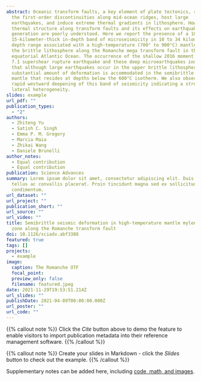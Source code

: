 ```yaml
---
abstract: Oceanic transform faults, a key element of plate tectonics, represent
  the first-order discontinuities along mid-ocean ridges, host large
  earthquakes, and induce extreme thermal gradients in lithosphere. However, the
  thermal structure along transform faults and its effects on earthquake
  generation are poorly understood. Here we report the presence of a 10- to
  15-kilometer-thick in-depth band of microseismicity in 10 to 34 kilometer
  depth range associated with a high-temperature (700° to 900°C) mantle below
  the brittle lithosphere along the Romanche mega transform fault in the
  equatorial Atlantic Ocean. The occurrence of the shallow 2016 moment magnitude
  7.1 supershear rupture earthquake and these deep microearthquakes indicate
  that although large earthquakes occur in the upper brittle lithosphere, a
  substantial amount of deformation is accommodated in the semibrittle mylonitic
  mantle that resides at depths below the 600°C isotherm. We also observe a
  rapid westward deepening of this band of seismicity indicating a strong
  lateral heterogeneity.
slides: example
url_pdf: ""
publication_types:
  - "2"
authors:
  - Zhiteng Yu
  - Satish C. Singh
  - Emma P. M. Gregory
  - Marcia Maia
  - Zhikai Wang
  - Daniele Brunelli
author_notes:
  - Equal contribution
  - Equal contribution
publication: Science Advances
summary: Lorem ipsum dolor sit amet, consectetur adipiscing elit. Duis posuere
  tellus ac convallis placerat. Proin tincidunt magna sed ex sollicitudin
  condimentum.
url_dataset: ""
url_project: ""
publication_short: ""
url_source: ""
url_video: ""
title: Semibrittle seismic deformation in high-temperature mantle mylonite shear
  zone along the Romanche transform fault
doi: 10.1126/sciadv.abf3388
featured: true
tags: []
projects:
  - example
image:
  caption: The Romanche OTF
  focal_point: 
  preview_only: false
  filename: featured.jpeg
date: 2021-11-29T19:53:51.214Z
url_slides: ""
publishDate: 2021-04-09T00:00:00.000Z
url_poster: ""
url_code: ""
---
```


{{% callout note %}}
Click the *Cite* button above to demo the feature to enable visitors to import publication metadata into their reference management software.
{{% /callout %}}

{{% callout note %}}
Create your slides in Markdown - click the *Slides* button to check out the example.
{{% /callout %}}

Supplementary notes can be added here, including [code, math, and images](https://wowchemy.com/docs/writing-markdown-latex/).

